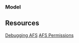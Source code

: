 ### Model

## Resources
[Debugging AFS](http://ist.njit.edu/webhosting/debug.php)
[AFS Permissions](http://ist.njit.edu/support/afs/permissions.php)
